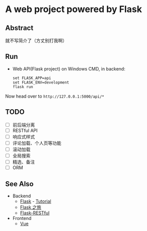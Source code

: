 # A web project powered by Flask

## Abstract
就不写简介了（方丈别打我啊）

## Run
- Web API(Flask project)
    on Windows CMD, in backend:
    ```
    set FLASK_APP=api
    set FLASK_ENV=development
    flask run
    ```
Now head over to `http://127.0.0.1:5000/api/*`

## TODO
- [ ] 前后端分离
- [ ] RESTful API
- [ ] 响应式样式
- [ ] 评论加载、个人页等功能
- [ ] 滚动加载
- [ ] 全局搜索
- [ ] 精选、备注
- [ ] ORM

## See Also
- Backend
    - [Flask](https://flask.palletsprojects.com/en/1.1.x/) - [Tutorial](https://flask.palletsprojects.com/en/1.1.x/tutorial/)
    - [Flask 之旅](https://spacewander.github.io/explore-flask-zh/)
    - [Flask-RESTful](https://flask-restful.readthedocs.io/en/latest/index.html)
- Frontend
    - [Vue](https://vuejs.org/)
